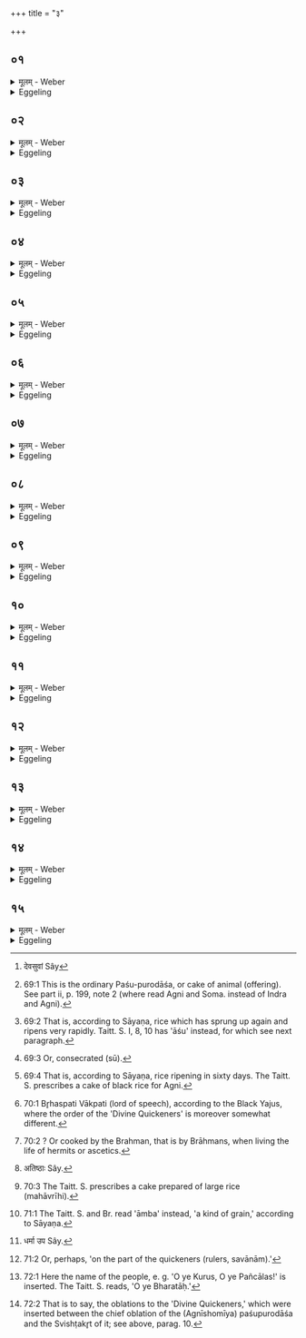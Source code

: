 +++
title = "३"

+++

##  ०१
<details><summary>मूलम् - Weber</summary>

स वै᳘ दीक्षते॥  
स᳘ उपवसॗथे ऽग्नीषोमी᳘यम् पशुमा᳘लभते त᳘स्य वप᳘या प्रच᳘र्याग्नीसोमी᳘यमे᳘कादशकपालम् पुरोडा᳘शम् नि᳘र्वपति तद᳘नु देवॗस्वाᳫं [^wbr_1] हवीं᳘षि नि᳘रुप्यन्ते॥  

[^wbr_1]: देवसुवां Sây
</details>

<details><summary>Eggeling</summary>

1. He performs the initiation ceremony. On the day of preparation he seizes the victim for Agni

and Soma. Having performed the offering of the omentum thereof; he prepares a cake on eleven potsherds for Agni and Soma [^egg_145]. Thereupon the offerings of the Divine Quickeners (Devasū) are prepared.

[^egg_145]: 69:1 This is the ordinary Paśu-purodāśa, or cake of animal (offering). See part ii, p. 199, note 2 (where read Agni and Soma. instead of Indra and Agni).
</details>

##  ०२
<details><summary>मूलम् - Weber</summary>

सवित्रे᳘ सत्य᳘प्रसवाय॥  
द्वा᳘दशकपालं वाष्टा᳘कपालं वा पुरोडा᳘शं नि᳘र्वपति प्ला᳘शुकानां व्री᳘हीणा᳘ᳫं᳘ सविता वा᳘ देवा᳘नाम् प्रसविता᳘ सवितृ᳘प्रसूतः सूया इत्य᳘थ यत्प्ला᳘शुकानां व्रीहीणां᳘ क्षिप्रे᳘ मा प्र᳘सुवानि᳘ति॥
</details>

<details><summary>Eggeling</summary>

2. For Savitr̥ Satyaprasava (of true impulse) he prepares a cake from fast-grown (plāśuka) rice [^egg_146], on either twelve, or eight, potsherds; for Savitr̥ is the impeller (prasavitr̥) of the gods: 'May I be quickened [^egg_147], impelled by Savitr̥!' thus (he thinks). And as to (its being) of fast-grown rice: 'May they quickly impel me!' he thinks.

[^egg_146]: 69:2 That is, according to Sāyaṇa, rice which has sprung up again and ripens very rapidly. Taitt. S. I, 8, 10 has 'āśu' instead, for which see next paragraph.

[^egg_147]: 69:3 Or, consecrated (sū).
</details>

##  ०३
<details><summary>मूलम् - Weber</summary>

अ᳘थाग्न᳘ये गृह᳘पतये॥  
अष्टा᳘कपालम् पुरोडा᳘शं नि᳘र्वपत्याशूनां श्रीर्वै᳘ गार्हपतं या᳘वतो-यावत ई᳘ष्टे त᳘देनमग्नि᳘रेव᳘ गृह᳘पतिर्गार्हपत᳘मभि प᳘रिणयत्य᳘थ य᳘दाशूनां᳘ क्षिप्रे मा प᳘रिणयानि᳘ति॥
</details>

<details><summary>Eggeling</summary>

3. For Agni Gr̥hapati (the house-lord) he then prepares a cake on eight potsherds from quick-grown (āśu) rice [^egg_148]; for the house-lord's position means prosperity: as much as he (the king) rules over, over

[^egg_148]: 69:4 That is, according to Sāyaṇa, rice ripening in sixty days. The Taitt. S. prescribes a cake of black rice for Agni.

that Agni, the house-lord, leads him to hold the position of a master of the house. And as to its being of quick-grown rice: 'May they quickly lead me!' so he thinks.
</details>

##  ०४
<details><summary>मूलम् - Weber</summary>

अ᳘थ सो᳘माय व᳘नस्प᳘तये॥  
श्यामाकं᳘ चरुम् नि᳘र्वपति त᳘देनᳫं सो᳘म एव व᳘नस्प᳘तिरो᳘षधिभ्यः सुवत्य᳘थ य᳘छ्यामाको भ᳘वत्येते वै सो᳘मस्यौ᳘षधीनां प्रत्यक्षतमां य᳘छ्यामाकास्त᳘स्माछ्यामाको᳘ भवति॥
</details>

<details><summary>Eggeling</summary>

4. For Soma Vanaspati (the wood-lord or tree) he then prepares a pap of śyāmāka millet: thereby Soma, the wood-lord, quickens him for the plants. And as to its being prepared of śyāmāka,--they, the śyāmākas among plants doubtless are most manifestly Soma's own: therefore it is prepared of śyāmāka grain.
</details>

##  ०५
<details><summary>मूलम् - Weber</summary>

अ᳘थ बृ᳘हस्प᳘तये वाचे᳟॥  
नैवारं᳘ चरुं नि᳘र्वपति त᳘देनम् बृ᳘हस्प᳘तिरेव᳘ वाचे᳘ सुवत्य᳘थ य᳘न्नैवारो भ᳘वति ब्र᳘ह्म वै बृ᳘हस्प᳘तिरेते वै ब्र᳘ह्मणा पच्यन्ते य᳘न्नीवा᳘रास्त᳘स्मान्नैवारो᳘ भवति॥
</details>

<details><summary>Eggeling</summary>

5. For Br̥haspati Vāc [^egg_149] (speech) he then prepares a pap of wild rice: thereby Br̥haspati quickens him for speech. And as to its being prepared of wild rice,--Br̥haspati is the Brahman, and they, the wild rice-plants, are ripened by the Brahman [^egg_150]: hence it is prepared of wild rice.

[^egg_149]: 70:1 Br̥haspati Vākpati (lord of speech), according to the Black Yajus, where the order of the 'Divine Quickeners' is moreover somewhat different.

[^egg_150]: 70:2 ? Or cooked by the Brahman, that is by Brāhmans, when living the life of hermits or ascetics.
</details>

##  ०६
<details><summary>मूलम् - Weber</summary>

अथे᳘न्द्राय ज्येष्ठा᳘य॥  
हायना᳘नां चरुं नि᳘र्वपति त᳘देनमि᳘न्द्र एव ज्ये᳘ष्ठो ज्यै᳘ष्ठ्यमभि प᳘रिणयत्य᳘थ य᳘द्धायनानाम् भ᳘वत्यतिष्ठा वा᳘ एता ओ᳘षधयो य᳘द्धायना᳘ अतिॗष्ठो [^wbr_2] वा इ᳘न्द्रस्त᳘स्माद्धायना᳘नाम् भवति॥ 

[^wbr_2]: अतिष्ठाः Sây.
</details>

<details><summary>Eggeling</summary>

6. For Indra Jyeshṭḥa (the most excellent) he then prepares a pap of red rice-grains (hāyana) [^egg_151]: thereby Indra, the most excellent, leads him to excellence (or, lordship). And as to its being prepared of red rice: outstanding doubtless are those plants, the red rice, and outstanding is Indra: therefore it is prepared of red rice.

[^egg_151]: 70:3 The Taitt. S. prescribes a cake prepared of large rice (mahāvrīhi).
</details>

##  ०७
<details><summary>मूलम् - Weber</summary>

अ᳘थ रुद्रा᳘य पशुप᳘तये॥  
रौद्रं᳘ गावेधुकं᳘ चरुं नि᳘र्वपति त᳘देनं रुद्र᳘ एव᳘ पशुप᳘तिः पशु᳘भ्यः सुवत्य᳘थ य᳘द्गावेधुको भ᳘वति वास्तॗव्यो वा᳘ एष᳘ देवो᳘ वास्तॗव्या गवे᳘धुकास्त᳘स्माद्गावेधुको᳘ भवति॥
</details>

<details><summary>Eggeling</summary>

7. For Rudra Paśupati (lord of beasts) he then prepares a Raudra pap of gavedhukā seeds (coix barbata): thereby Rudra, the lord of beasts, quickens

him for cattle. And as to its being prepared of gavedhukā seed;--that God is (the recipient of) refuse (remains of offering), and gavedhukā seeds are refuse: therefore it is (prepared) of gavedhukā seed.
</details>

##  ०८
<details><summary>मूलम् - Weber</summary>

अ᳘थ मित्रा᳘य सत्या᳘य॥  
नाम्बा᳘नां चरुं नि᳘र्वपति त᳘देनम् मित्र᳘ एव᳘ सत्यो ब्र᳘ह्मणे सुवत्य᳘थ य᳘न्नाम्बा᳘नाम् भ᳘वति वरुॗण्या वा᳘ एता ओ᳘षधयो याः᳘ कृष्टे जा᳘यन्ते᳘ ऽथैते᳘ मैत्रा य᳘न्नाम्बास्त᳘स्मान्नाम्बा᳘नाम् भवति॥
</details>

<details><summary>Eggeling</summary>

8. For Mitra Satya (the True) he then prepares a pap of Nāmba [^egg_152] seed: thereby Mitra the True quickens him for the Brahman. And as to its being prepared of Nāmba seed,--to Varuṇa, no doubt, belong those plants which grow in ploughed ground; but those, the Nāmba plants, belong to Mitra: therefore it is (prepared) of Nāmba seed.

[^egg_152]: 71:1 The Taitt. S. and Br. read 'āmba' instead, 'a kind of grain,' according to Sāyaṇa.
</details>

##  ०९
<details><summary>मूलम् - Weber</summary>

अ᳘थ व᳘रुणाय ध᳘र्मपतये॥  
वारुणं᳘ यवम᳘यं चरुं नि᳘र्वपति त᳘देनं व᳘रुण एव ध᳘र्मपतिर्ध᳘र्मस्य प᳘तिं करोति परम᳘ता वै सा यो ध᳘र्मस्य प᳘तिर᳘सद्यो हि᳘ परम᳘तां ग᳘छति तᳫं हि ध᳘र्म उपय᳘न्ति [^wbr_3] त᳘स्माद्व᳘रुणाय ध᳘र्मपतये॥  

[^wbr_3]: धर्मा उप Sây.
</details>

<details><summary>Eggeling</summary>

9. For Varuṇa Dharmapati (the lord of the law) he then prepares a Varuṇa pap of barley: thereby Varuṇa, the lord of the law, makes him lord of the law; and that truly is the supreme state, when one is lord of the law; for whosoever attains to the supreme state, to him they come in (matters of) law: therefore to Varuṇa Dharmapati.
</details>

##  १०
<details><summary>मूलम् - Weber</summary>

अ᳘थाग्नीषोमी᳘येन पुरोडा᳘शेन प्र᳘चरति॥  
तस्या᳘निष्ट एव᳘ स्विष्टकृद्भ᳘वत्य᳘थैतै᳘र्हवि᳘र्भिः प्र᳘चरति यॗदैतै᳘र्हवि᳘र्भिः प्रच᳘रति॥
</details>

<details><summary>Eggeling</summary>

10. He then proceeds with the cake for Agni-Soma. The Svishṭakr̥t of that (oblation) remains yet unoffered, when he proceeds with those (other) oblations.
</details>

##  ११
<details><summary>मूलम् - Weber</summary>

अ᳘थैनं दक्षिणे᳘ बाहा᳘वभिप᳘द्य जपति॥  
सविता᳘ त्वा सवा᳘नाᳫं सुवतामग्नि᳘र्गृह᳘पतीनाᳫं सो᳘मो व᳘नस्प᳘तीनाम् बृ᳘हस्प᳘तिर्वाच इ᳘न्द्रो ज्यै᳘ष्ठ्याय रुद्रः पशु᳘भ्यो मित्रः᳘ सत्यो व᳘रुणो ध᳘र्मपतीनाम्॥
</details>

<details><summary>Eggeling</summary>

11. Thereupon, taking hold of him (the Sacrificer) by the right arm, he mutters (Vāj. S. IX, 39, 40), 'May Savitr̥ quicken thee for (powers of) quickening (ruling) [^egg_153], Agni for householders, Soma for trees, Br̥haspati for speech, Indra for lordship, Rudra for cattle, Mitra for truth, Varuṇa for the lord of the law.'

[^egg_153]: 71:2 Or, perhaps, 'on the part of the quickeners (rulers, savānām).'
</details>

##  १२
<details><summary>मूलम् - Weber</summary>

इमं देवाः॥  
असपत्न᳘ᳫं᳘ सुवध्वमि᳘तीमं᳘ देवा अभ्रातृव्य᳘ᳫं᳘ सुवध्वमि᳘त्येॗवैत᳘दाह महते᳘ क्षत्रा᳘य महते ज्यै᳘ष्ठ्याये᳘ति ना᳘त्र तिरो᳘हितमिवास्ति महते जा᳘नराज्याये᳘ति महते ज᳘नानां राज्याये᳘त्येॗवैत᳘दाहे᳘न्द्रस्येन्द्रियाये᳘ति वीॗर्याये᳘त्येॗवैत᳘दाह यदाहे᳘न्द्रस्येन्द्रियाये᳘तीम᳘ममु᳘ष्यै पुत्र᳘ममु᳘ष्यै पुत्रमि᳘ति तद्य᳘देॗवास्य ज᳘न्म त᳘त एॗवैत᳘दाहास्यै᳘ विश इ᳘ति य᳘स्यै विशो रा᳘जा भ᳘वत्येष᳘ वो ऽमी रा᳘जा सो᳘मो ऽस्मा᳘कम् ब्राह्मणा᳘नां राजे᳘ति त᳘दस्मा इदᳫं स᳘र्वमाद्यं᳘ करोति ब्राह्मण᳘मेॗवापो᳘द्धरति त᳘स्माद्ब्राह्मॗणो ऽनाद्यः सो᳘मराजा हि भ᳘वति॥
</details>

<details><summary>Eggeling</summary>

12. 'Quicken him, O gods, to be unrivalled!'

 --he thereby says, 'Quicken him, O gods, so as to be without an enemy; for great chiefdom, for great lordship!' in this there is nothing obscure;--'for man-rule!' 'for the ruling of men,' he thereby says;--'for Indra's energy!' 'for vigour' he means to say when he says, 'for Indra's energy;'--'him, the son of such and such (a man), the son of such and such (a woman),'--whatever be his parentage, with reference to that he says this;--'of such and such a people,' that is to say, of the people whose king he is;--'this man, O ye (people) [^egg_154], is your king, Soma is the king of us Brahmans!' He thereby causes everything here to be food for him (the king); the Brāhman alone he excepts: therefore the Brāhman is not to be fed upon, for he has Soma for his king.

[^egg_154]: 72:1 Here the name of the people, e. g. 'O ye Kurus, O ye Pañcālas!' is inserted. The Taitt. S. reads, 'O ye Bharatāḥ.'
</details>

##  १३
<details><summary>मूलम् - Weber</summary>

एता᳘ ह वै᳘ देवाः᳘ सव᳘स्येशते॥  
त᳘स्माद्देवॗस्वो ना᳘म त᳘देनमेता᳘ एव᳘ देव᳘ताः सुवते ता᳘भिः सूतः श्वः᳘ सूयते॥
</details>

<details><summary>Eggeling</summary>

13. Now those gods have the power of quickening, whence their name 'devasū' (Divine Quickeners). It is those gods who now quicken him thus, and quickened (consecrated) by them he will be consecrated on the morrow.
</details>

##  १४
<details><summary>मूलम् - Weber</summary>

ता वै द्वि᳘नाम्न्यो भवन्ति॥  
द्वन्द्वं वै᳘ वीर्यं᳘ वीर्य᳘वत्यः सुवान्ता इ᳘ति त᳘स्माद्द्वि᳘नाम्न्यो भवन्ति॥
</details>

<details><summary>Eggeling</summary>

14. They are double-named, for a coupling means strength: 'May the strong quicken (him),' thus he thinks, and therefore they are double-named.
</details>

##  १५
<details><summary>मूलम् - Weber</summary>

अ᳘थाहाग्न᳘ये स्विष्टकृते᳘ ऽनुब्रूही᳘ति॥  
तद्यद᳘न्तरेणा᳘हुती एतत्क᳘र्म क्रिय᳘त एष वै᳘ प्रजा᳘पतिर्य᳘ एष᳘ यज्ञ᳘स्ताय᳘ते य᳘स्मादिमाः᳘ प्रजाः प्र᳘जाता एत᳘म्वेवा᳘प्येतर्ह्य᳘नु प्र᳘जायन्तेत᳘देनम् मध्यत᳘ एॗवैत᳘स्य प्रजा᳘पतेर्द᳘धाति मध्यतः᳘ सुवति त᳘स्माद᳘न्तरेणा᳘हुती एतत्क᳘र्म क्रियत आश्रा᳘व्याहाग्न᳘ये स्विष्टकृ᳘ते प्रेष्ये᳘ति व᳘षट्कृते जुहोति॥
</details>
<details><summary>Eggeling</summary>

15. He now says, 'Pronounce the invitatory prayer to Agni Svishṭakr̥t.' And as to why that ceremony is performed here between two offerings [^egg_155],--verily Prajāpati is that sacrifice which is here performed, and from which all these creatures were produced,--

[^egg_155]: 72:2 That is to say, the oblations to the 'Divine Quickeners,' which were inserted between the chief oblation of the (Agnīshomīya) paśupurodāśa and the Svishṭakr̥t of it; see above, parag. 10.

and so they are even now produced after this one. Thus he places him (the Sacrificer) in the very middle of that Prajāpati, and quickens him in the middle: this is why that ceremony is performed between two offerings. Having called for the Śraushaṭ. he says, 'Urge for Agni Svishṭakr̥t!' and offers as the Vashaṭ is pronounced.
</details>

